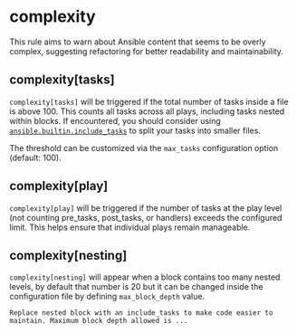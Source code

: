 # complexity

This rule aims to warn about Ansible content that seems to be overly complex,
suggesting refactoring for better readability and maintainability.

## complexity[tasks]

`complexity[tasks]` will be triggered if the total number of tasks inside a file
is above 100. This counts all tasks across all plays, including tasks nested
within blocks. If encountered, you should consider using
[`ansible.builtin.include_tasks`](https://docs.ansible.com/ansible/latest/collections/ansible/builtin/include_tasks_module.html)
to split your tasks into smaller files.

The threshold can be customized via the `max_tasks` configuration option
(default: 100).

## complexity[play]

`complexity[play]` will be triggered if the number of tasks at the play level
(not counting pre_tasks, post_tasks, or handlers) exceeds the configured limit.
This helps ensure that individual plays remain manageable.

## complexity[nesting]

`complexity[nesting]` will appear when a block contains too many nested levels,
by default that number is 20 but it can be changed inside the configuration file
by defining `max_block_depth` value.

    Replace nested block with an include_tasks to make code easier to maintain. Maximum block depth allowed is ...
